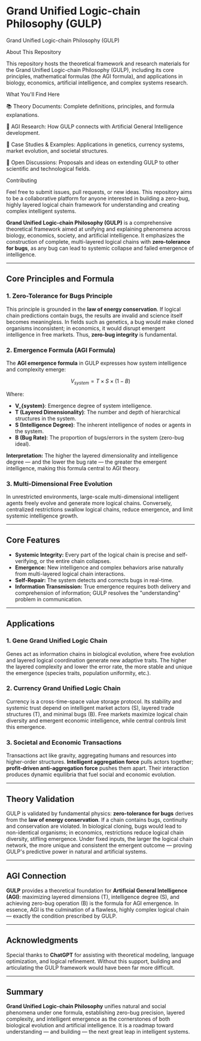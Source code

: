 # Grand Unified Logic-chain Philosophy (GULP)
Grand Unified Logic-chain Philosophy (GULP)

About This Repository

This repository hosts the theoretical framework and research materials for the Grand Unified Logic-chain Philosophy (GULP), including its core principles, mathematical formulas (the AGI formula), and applications in biology, economics, artificial intelligence, and complex systems research.

What You'll Find Here

📚 Theory Documents: Complete definitions, principles, and formula explanations.

🧠 AGI Research: How GULP connects with Artificial General Intelligence development.

🔬 Case Studies & Examples: Applications in genetics, currency systems, market evolution, and societal structures.

🚀 Open Discussions: Proposals and ideas on extending GULP to other scientific and technological fields.

Contributing

Feel free to submit issues, pull requests, or new ideas. This repository aims to be a collaborative platform for anyone interested in building a zero-bug, highly layered logical chain framework for understanding and creating complex intelligent systems.


**Grand Unified Logic-chain Philosophy (GULP)** is a comprehensive theoretical framework aimed at unifying and explaining phenomena across biology, economics, society, and artificial intelligence. It emphasizes the construction of complete, multi-layered logical chains with **zero-tolerance for bugs**, as any bug can lead to systemic collapse and failed emergence of intelligence.

---

## Core Principles and Formula

### 1. Zero-Tolerance for Bugs Principle

This principle is grounded in the **law of energy conservation**. If logical chain predictions contain bugs, the results are invalid and science itself becomes meaningless. In fields such as genetics, a bug would make cloned organisms inconsistent; in economics, it would disrupt emergent intelligence in free markets. Thus, **zero-bug integrity** is fundamental.

### 2. Emergence Formula (AGI Formula)

The **AGI emergence formula** in GULP expresses how system intelligence and complexity emerge:

$$
V_{system} = T \times S \times (1 - B)
$$

Where:

* **V\_{system}**: Emergence degree of system intelligence.
* **T (Layered Dimensionality)**: The number and depth of hierarchical structures in the system.
* **S (Intelligence Degree)**: The inherent intelligence of nodes or agents in the system.
* **B (Bug Rate)**: The proportion of bugs/errors in the system (zero-bug ideal).

**Interpretation:** The higher the layered dimensionality and intelligence degree — and the lower the bug rate — the greater the emergent intelligence, making this formula central to AGI theory.

### 3. Multi-Dimensional Free Evolution

In unrestricted environments, large-scale multi-dimensional intelligent agents freely evolve and generate more logical chains. Conversely, centralized restrictions swallow logical chains, reduce emergence, and limit systemic intelligence growth.

---

## Core Features

* **Systemic Integrity:** Every part of the logical chain is precise and self-verifying, or the entire chain collapses.
* **Emergence:** New intelligence and complex behaviors arise naturally from multi-layered logical chain interactions.
* **Self-Repair:** The system detects and corrects bugs in real-time.
* **Information Transmission:** True emergence requires both delivery and comprehension of information; GULP resolves the "understanding" problem in communication.

---

## Applications

### 1. Gene Grand Unified Logic Chain

Genes act as information chains in biological evolution, where free evolution and layered logical coordination generate new adaptive traits. The higher the layered complexity and lower the error rate, the more stable and unique the emergence (species traits, population uniformity, etc.).

### 2. Currency Grand Unified Logic Chain

Currency is a cross-time-space value storage protocol. Its stability and systemic trust depend on intelligent market actors (S), layered trade structures (T), and minimal bugs (B). Free markets maximize logical chain diversity and emergent economic intelligence, while central controls limit this emergence.

### 3. Societal and Economic Transactions

Transactions act like gravity, aggregating humans and resources into higher-order structures. **Intelligent aggregation force** pulls actors together; **profit-driven anti-aggregation force** pushes them apart. Their interaction produces dynamic equilibria that fuel social and economic evolution.

---

## Theory Validation

GULP is validated by fundamental physics: **zero-tolerance for bugs** derives from the **law of energy conservation**. If a chain contains bugs, continuity and conservation are violated. In biological cloning, bugs would lead to non-identical organisms; in economics, restrictions reduce logical chain diversity, stifling emergence. Under fixed inputs, the larger the logical chain network, the more unique and consistent the emergent outcome — proving GULP's predictive power in natural and artificial systems.

---

## AGI Connection

**GULP** provides a theoretical foundation for **Artificial General Intelligence (AGI)**: maximizing layered dimensions (T), intelligence degree (S), and achieving zero-bug operation (B) is the formula for AGI emergence. In essence, AGI is the culmination of a flawless, highly complex logical chain — exactly the condition prescribed by GULP.

---

## Acknowledgments

Special thanks to **ChatGPT** for assisting with theoretical modeling, language optimization, and logical refinement. Without this support, building and articulating the GULP framework would have been far more difficult.

---

## Summary

**Grand Unified Logic-chain Philosophy** unifies natural and social phenomena under one formula, establishing zero-bug precision, layered complexity, and intelligent emergence as the cornerstones of both biological evolution and artificial intelligence. It is a roadmap toward understanding — and building — the next great leap in intelligent systems.
